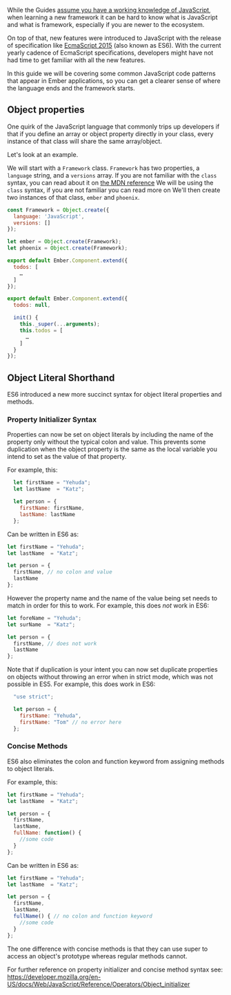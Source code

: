 While the Guides [assume you have a working knowledge of JavaScript](/#toc_assumptions),
when learning a new framework it can be hard to know what is JavaScript and what is framework,
especially if you are newer to the ecosystem.

On top of that, new features were introduced to JavaScript with the release of specification like [EcmaScript 2015](https://developer.mozilla.org/en/docs/Web/JavaScript/New_in_JavaScript/ECMAScript_6_support_in_Mozilla) (also known as ES6).
With the current yearly cadence of EcmaScript specifications,
developers might have not had time to get familiar with all the new features.

In this guide we will be covering some common JavaScript code patterns that appear in Ember applications,
so you can get a clearer sense of where the language ends and the framework starts.

## Object properties

One quirk of the JavaScript language that commonly trips up developers if that if you define an array or object property directly in your class,
every instance of that class will share the same array/object.

Let's look at an example.

We will start with a `Framework` class.
`Framework` has two properties, a `language` string, and a `versions` array.
If you are not familiar with the `class` syntax, you can read about it on [the MDN reference](https://developer.mozilla.org/en-US/docs/Web/JavaScript/Reference/Classes)
We will be using the `class` syntax, if you are not familiar you can read more on
We'll then create two instances of that class, `ember` and `phoenix`.

```javascript
const Framework = Object.create({
  language: 'JavaScript',
  versions: []
});

let ember = Object.create(Framework);
let phoenix = Object.create(Framework);
```

```javascript
export default Ember.Component.extend({
  todos: [
    …
  ]
});
```

```javascript
export default Ember.Component.extend({
  todos: null,

  init() {
    this._super(...arguments);
    this.todos = [
      …
    ]
  }
});
```

## Object Literal Shorthand

ES6 introduced a new more succinct syntax for object literal properties and methods.

### Property Initializer Syntax

Properties can now be set on object literals by including the name of the property only without the typical colon and value. This prevents some duplication when the object property is the same as the local variable you intend to set as the value of that property.

For example, this:
```javascript
  let firstName = "Yehuda";
  let lastName  = "Katz";

  let person = {
    firstName: firstName,
    lastName: lastName
  };
```

Can be written in ES6 as:
```javascript  
let firstName = "Yehuda";
let lastName  = "Katz";

let person = {
  firstName, // no colon and value
  lastName
};
```

However the property name and the name of the value being set needs to match in order for this to work. For example, this does *not* work in ES6:
```javascript  
let foreName = "Yehuda";
let surName  = "Katz";

let person = {
  firstName, // does not work
  lastName
};
```

Note that if duplication is your intent you can now set duplicate properties on objects without throwing an error when in strict mode, which was not possible in ES5. For example, this does work in ES6:

```javascript  
  "use strict";

  let person = {
    firstName: "Yehuda",
    firstName: "Tom" // no error here
  };
```

### Concise Methods

ES6 also eliminates the colon and function keyword from assigning methods to object literals.

For example, this:

```javascript
let firstName = "Yehuda";
let lastName  = "Katz";

let person = {
  firstName,
  lastName,
  fullName: function() {
	//some code
  }
};
```

Can be written in ES6 as:

```javascript
let firstName = "Yehuda";
let lastName  = "Katz";

let person = {
  firstName,
  lastName,
  fullName() { // no colon and function keyword
	//some code
  }
};
```

The one difference with concise methods is that they can use super to access an object's prototype whereas regular methods cannot.

For further reference on property initializer and concise method syntax see: https://developer.mozilla.org/en-US/docs/Web/JavaScript/Reference/Operators/Object_initializer
